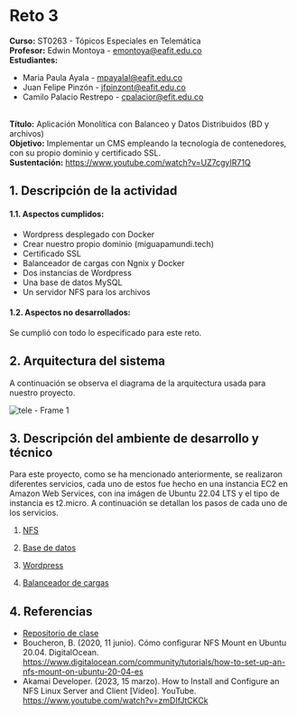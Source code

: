 # Reto 3

**Curso:** ST0263 - Tópicos Especiales en Telemática
<br>**Profesor:** Edwin Montoya - emontoya@eafit.edu.co
<br>**Estudiantes:**
- Maria Paula Ayala - mpayalal@eafit.edu.co
- Juan Felipe Pinzón - jfpinzont@eafit.edu.co
- Camilo Palacio Restrepo - cpalacior@efit.edu.co
  
<br>**Título:** Aplicación Monolítica con Balanceo y Datos Distribuidos (BD y archivos)
<br>**Objetivo:** Implementar un CMS empleando la tecnología de contenedores, con su propio dominio y certificado SSL. <br>**Sustentación:** https://www.youtube.com/watch?v=UZ7cgyIR71Q

## 1. Descripción de la actividad
#### 1.1. Aspectos cumplidos:

- Wordpress desplegado con Docker
- Crear nuestro propio dominio (miguapamundi.tech)
- Certificado SSL
- Balanceador de cargas con Ngnix y Docker
- Dos instancias de Wordpress
- Una base de datos MySQL
- Un servidor NFS para los archivos

#### 1.2. Aspectos no desarrollados:

Se cumplió con todo lo especificado para este reto.

## 2. Arquitectura del sistema

A continuación se observa el diagrama de la arquitectura usada para nuestro proyecto.

![tele - Frame 1](https://github.com/mpayalal/mpayalal-st0263/assets/85038378/1826086f-20be-4a66-a1e2-d0180e522d1a)


## 3. Descripción del ambiente de desarrollo y técnico

Para este proyecto, como se ha mencionado anteriormente, se realizaron diferentes servicios, cada uno de estos fue hecho en una instancia EC2 en Amazon Web Services, con ina imágen de Ubuntu 22.04 LTS y el tipo de instancia es t2.micro. A continuación se detallan los pasos de cada uno de los servicios.

1. [NFS](https://github.com/mpayalal/mpayalal-st0263/tree/main/Reto3/NFS)

2. [Base de datos](https://github.com/mpayalal/mpayalal-st0263/tree/main/Reto3/Base%20de%20datos)

3. [Wordpress](https://github.com/mpayalal/mpayalal-st0263/tree/main/Reto3/WordPress)

4. [Balanceador de cargas](https://github.com/mpayalal/mpayalal-st0263/tree/main/Reto3/Balanceador%20de%20cargas)

## 4. Referencias

- [Repositorio de clase](https://github.com/st0263eafit/st0263-241/tree/main/docker-nginx-wordpress-ssl-letsencrypt)
- Boucheron, B. (2020, 11 junio). Cómo configurar NFS Mount en Ubuntu 20.04. DigitalOcean. https://www.digitalocean.com/community/tutorials/how-to-set-up-an-nfs-mount-on-ubuntu-20-04-es
- Akamai Developer. (2023, 15 marzo). How to Install and Configure an NFS Linux Server and Client [Vídeo]. YouTube. https://www.youtube.com/watch?v=zmDIfJtCKCk
